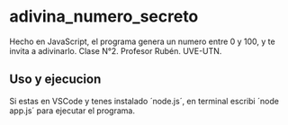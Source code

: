 # adivina_numero_secreto

Hecho en JavaScript, el programa genera un numero entre 0 y 100, y te invita a adivinarlo.
Clase N°2. Profesor Rubén. UVE-UTN.

## Uso y ejecucion

Si estas en VSCode y tenes instalado ´node.js´, en terminal escribi ´node app.js´ para ejecutar el programa.
